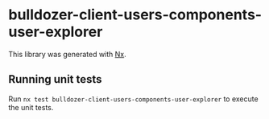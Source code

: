 # bulldozer-client-users-components-user-explorer

This library was generated with [Nx](https://nx.dev).

## Running unit tests

Run `nx test bulldozer-client-users-components-user-explorer` to execute the unit tests.

